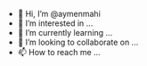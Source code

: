 - 👋 Hi, I’m @aymenmahi
- 👀 I’m interested in ...
- 🌱 I’m currently learning ...
- 💞️ I’m looking to collaborate on ...
- 📫 How to reach me ...

<!---
aymenmahi/aymenmahi is a ✨ special ✨ repository because its `README.md` (this file) appears on your GitHub profile.
You can click the Preview link to take a look at your changes.
--->
